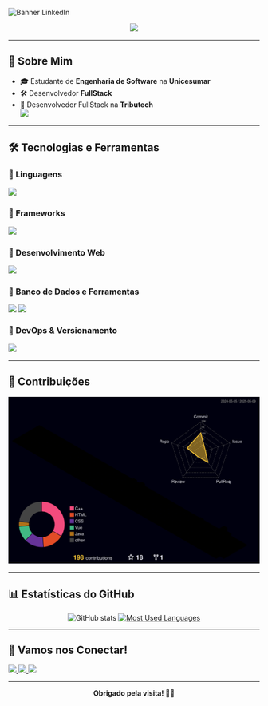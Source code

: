 ![Banner LinkedIn](https://i.imgur.com/JchAmOR.png)

<p align="center">
  <a href="https://github.com/DenverCoder1/readme-typing-svg">
    <img src="https://readme-typing-svg.herokuapp.com?font=Time+New+Roman&color=cyan&size=25&center=true&vCenter=true&width=600&height=100&lines=Bem-vindo(a)+ao+meu+perfil+!">
  </a>
</p>

---

## 🚀 Sobre Mim

- 🎓 Estudante de **Engenharia de Software** na **Unicesumar**
- 🛠️ Desenvolvedor **FullStack** 
- 💼 Desenvolvedor FullStack na **Tributech**  
  <img src="https://i.imgur.com/zSYrcDD.png" width="120"/>

---

## 🛠️ Tecnologias e Ferramentas

### 🔹 Linguagens 
<p align="left">
  <img src="https://skillicons.dev/icons?i=java,js,ts,python" height="40"/>
</p>

### 🔹 Frameworks
<p align="left">
  <img src="https://skillicons.dev/icons?i=spring,nodejs,express,nextjs" height="40"/>
</p>

### 🔹 Desenvolvimento Web
<p align="left">
  <img src="https://skillicons.dev/icons?i=html,css,bootstrap,react,vue" height="40"/>
</p>

### 🔹 Banco de Dados e Ferramentas
<p align="left">
  <img src="https://skillicons.dev/icons?i=mysql,postgres" height="40"/>
  <img src="https://img.shields.io/badge/Pentaho-003A70?style=flat-square&logoColor=white&labelColor=003A70&label=Pentaho" height="25"/>
</p>

### 🔹 DevOps & Versionamento
<p align="left">
  <img src="https://skillicons.dev/icons?i=git,github,linux" height="40"/>
</p>

---

## 🧊 Contribuições

<div align="center">
  <img src="https://github.com/filiperuizb/filiperuizb/blob/main/profile-3d-contrib/profile-night-rainbow.svg" alt="3D GitHub Profile" />
</div>

---

## 📊 Estatísticas do GitHub

<div style="text-align: center;" align="center">
  <img src="https://github-readme-stats-git-masterrstaa-rickstaa.vercel.app/api?username=filiperuizb&hide_title=true&show_icons=true&include_all_commits=false&count_private=true&line_height=25&hide=issues&bg_color=000&title_color=00FF00&text_color=FFF&border_radius=3&border_color=561760&icon_color=00FF00&theme=jolly" alt="GitHub stats">

  <a href="https://github.com/filiperuizb/github-readme-stats">
    <img src="https://github-readme-stats-git-masterrstaa-rickstaa.vercel.app/api/top-langs/?username=filiperuizb&line_height=10&card_width=290&layout=compact&hide_title=false&count_private=true&langs_count=4&show_icons=true&title_color=00FF00&hide=html,css&bg_color=000&text_color=8B8B8B&border_radius=3&border_color=561760&count_private=true" alt="Most Used Languages">
  </a>
</div>

---

## 🤝 Vamos nos Conectar!

<p align="left">
  <a href="mailto:filiperuizboligon9@gmail.com">
    <img src="https://img.shields.io/badge/Gmail-D14836?style=for-the-badge&logo=gmail&logoColor=white"/>
  </a>
  <a href="https://www.linkedin.com/in/filipe-ruiz-boligon-8930582b6/">
    <img src="https://img.shields.io/badge/LinkedIn-0077B5?style=for-the-badge&logo=linkedin&logoColor=white"/>
  </a>
  <a href="https://www.instagram.com/filiperuiz.b/">
    <img src="https://img.shields.io/badge/Instagram-E4405F?style=for-the-badge&logo=instagram&logoColor=white"/>
  </a>
</p>

---

<div align="center">
  <b>Obrigado pela visita! 🚀✨</b>
</div>
